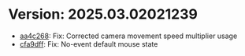 # Version: 2025.03.02021239

* [aa4c268](https://github.com/ford-jones/lazarus/commit/aa4c268e2e284589c4fb699ea3d13e571d975728): Fix: Corrected camera movement speed multiplier usage
* [cfa9dff](https://github.com/ford-jones/lazarus/commit/cfa9dfff44e65854fdbeed509e5a46c999131747): Fix: No-event default mouse state
